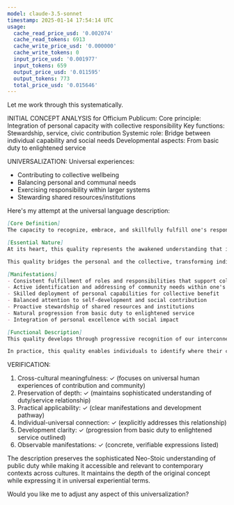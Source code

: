 ```yaml
---
model: claude-3.5-sonnet
timestamp: 2025-01-14 17:54:14 UTC
usage:
  cache_read_price_usd: '0.002074'
  cache_read_tokens: 6913
  cache_write_price_usd: '0.000000'
  cache_write_tokens: 0
  input_price_usd: '0.001977'
  input_tokens: 659
  output_price_usd: '0.011595'
  output_tokens: 773
  total_price_usd: '0.015646'
---
```


Let me work through this systematically.

INITIAL CONCEPT ANALYSIS for Officium Publicum:
Core principle: Integration of personal capacity with collective responsibility
Key functions: Stewardship, service, civic contribution
Systemic role: Bridge between individual capability and social needs
Developmental aspects: From basic duty to enlightened service

UNIVERSALIZATION:
Universal experiences: 
- Contributing to collective wellbeing
- Balancing personal and communal needs
- Exercising responsibility within larger systems
- Stewarding shared resources/institutions

Here's my attempt at the universal language description:

```markdown
[Core Definition]
The capacity to recognize, embrace, and skillfully fulfill one's responsibilities to the larger human community, combining personal excellence with service to collective wellbeing. This quality manifests as the mature integration of individual capability with social contribution, expressed through committed action that enhances communal life.

[Essential Nature]
At its heart, this quality represents the awakened understanding that individual flourishing and collective wellbeing are inseparable. It emerges when personal development meets social awareness, creating a natural impulse to contribute one's best to the communities and systems we inhabit. Unlike mere obligation or enforced duty, it reflects a mature recognition of our interdependence and the joy of meaningful contribution.

This quality bridges the personal and the collective, transforming individual capabilities into sources of social good. It manifests as a dynamic balance between self-development and social responsibility, where growing personal capacity naturally flows into expanding spheres of contribution.

[Manifestations]
- Consistent fulfillment of roles and responsibilities that support collective functioning
- Active identification and addressing of community needs within one's sphere of influence
- Skilled deployment of personal capabilities for collective benefit
- Balanced attention to self-development and social contribution
- Proactive stewardship of shared resources and institutions
- Natural progression from basic duty to enlightened service
- Integration of personal excellence with social impact

[Functional Description]
This quality develops through progressive recognition of our interconnectedness and capacity for contribution. It begins with basic responsibility and evolves through increasing awareness of social systems and one's potential role within them. As personal capability grows, so does the scope and sophistication of contribution, leading to ever more skilled and nuanced forms of service. The development pathway moves from external obligation through conscious choice to natural expression.

In practice, this quality enables individuals to identify where their capabilities can best serve collective needs and to act accordingly. It manifests in roles ranging from informal community support to formal institutional leadership, always characterized by the integration of personal excellence with social benefit. The quality becomes visible through consistent, skilled action that enhances collective wellbeing while supporting individual growth and fulfillment.
```

VERIFICATION:
1. Cross-cultural meaningfulness: ✓ (focuses on universal human experiences of contribution and community)
2. Preservation of depth: ✓ (maintains sophisticated understanding of duty/service relationship)
3. Practical applicability: ✓ (clear manifestations and development pathway)
4. Individual-universal connection: ✓ (explicitly addresses this relationship)
5. Development clarity: ✓ (progression from basic duty to enlightened service outlined)
6. Observable manifestations: ✓ (concrete, verifiable expressions listed)

The description preserves the sophisticated Neo-Stoic understanding of public duty while making it accessible and relevant to contemporary contexts across cultures. It maintains the depth of the original concept while expressing it in universal experiential terms.

Would you like me to adjust any aspect of this universalization?